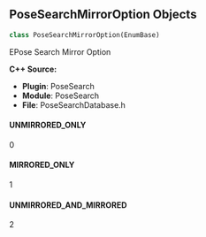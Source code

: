 ## PoseSearchMirrorOption Objects

```python
class PoseSearchMirrorOption(EnumBase)
```

EPose Search Mirror Option

**C++ Source:**

- **Plugin**: PoseSearch
- **Module**: PoseSearch
- **File**: PoseSearchDatabase.h

<a id="unreal.PoseSearchMirrorOption.UNMIRRORED_ONLY"></a>

#### UNMIRRORED_ONLY

0

<a id="unreal.PoseSearchMirrorOption.MIRRORED_ONLY"></a>

#### MIRRORED_ONLY

1

<a id="unreal.PoseSearchMirrorOption.UNMIRRORED_AND_MIRRORED"></a>

#### UNMIRRORED_AND_MIRRORED

2

<a id="unreal.InitialOscillatorOffset"></a>